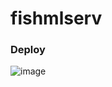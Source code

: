 # fishmlserv


### Deploy
![image](https://github.com/user-attachments/assets/0d76755e-7d09-4099-9f2d-4ebea16dff5a)

